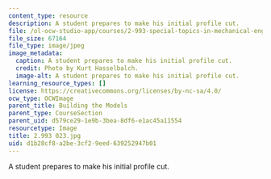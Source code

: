 ```yaml
---
content_type: resource
description: A student prepares to make his initial profile cut.
file: /ol-ocw-studio-app/courses/2-993-special-topics-in-mechanical-engineering-the-art-and-science-of-boat-design-january-iap-2007/d1b28cf8a2be3cf29eed639252947b01_2993023.jpg
file_size: 67164
file_type: image/jpeg
image_metadata:
  caption: A student prepares to make his initial profile cut.
  credit: Photo by Kurt Hasselbalch.
  image-alt: A student prepares to make his initial profile cut.
learning_resource_types: []
license: https://creativecommons.org/licenses/by-nc-sa/4.0/
ocw_type: OCWImage
parent_title: Building the Models
parent_type: CourseSection
parent_uid: d579ce29-1e9b-3bea-8df6-e1ac45a11554
resourcetype: Image
title: 2.993 023.jpg
uid: d1b28cf8-a2be-3cf2-9eed-639252947b01
---
```

A student prepares to make his initial profile cut.